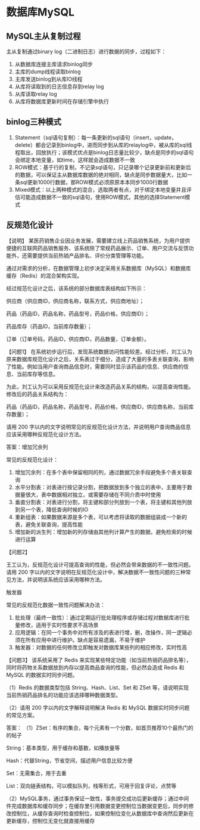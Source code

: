 # 数据库MySQL <!-- {docsify-ignore-all} -->



## MySQL主从复制过程



主从复制通过binary log（二进制日志）进行数据的同步，过程如下：

1. 从数据库连接主库请求binlog同步
2. 主库的dump线程读取binlog
3. 主库发送binlog到从库IO线程
4. 从库将读取到的日志信息存到relay log
5. 从库读取relay log
6. 从库将数据库更新时间在存储引擎中执行

## binlog三种模式



1. Statement（sql语句复制）：每一条更新的sql语句（insert，update，delete）都会记录到binlog中，进而同步到从库的relaylog中，被从库的sql线程取出，回放执行；该模式优点是binlog日志量比较少，缺点是同步的sql语句会绑定本地变量，如time，这样就会造成数据不一致
2. ROW模式：基于行的复制，不记录sql语句，只记录哪个记录更新前和更新后的数据，可以保证主从数据库数据的绝对相同，缺点是同步数据量大，比如一条sql更新1000行数据，那ROW模式必须原原本本同步1000行数据
3. Mixed模式：以上两种模式的混合，选取两者有点，对于绑定本地变量并且评估可能造成数据不一致的sql语句，使用ROW模式，其他的选择Statement模式



## 反规范化设计

【说明】
 某医药销售企业因业务发展，需要建立线上药品销售系统，为用户提供便捷的互联网药品销售服务、该系统除了常规药品展示、订单、用户交流与反馈功能外，还需要提供当前热销产品排名、评价分类管理等功能。

 通过对需求的分析，在数据管理上初步决定采用关系数据库（MySQL）和数据库缓存（Redis）的混合架构实现。

 经过规范化设计之后，该系统的部分数据库表结构如下所示：

 供应商（供应商ID，供应商名称，联系方式，供应商地址）；

 药品（药品ID，药品名称，药品型号，药品价格，供应商ID）；

 药品库存（药品ID，当前库存数量）；

 订单（订单号码，药品ID，供应商ID，药品数量，订单金额）。



【问题1】
 在系统初步运行后，发现系统数据访问性能较差。经过分析，刘工认为原来数据库规范化设计之后，关系表过于细分，造成了大量的多表关联查询，影响了性能。例如当用户查询商品信息时，需要同时显示该药品的信息、供应商的信息、当前库存等信息。

 为此，刘工认为可以采用反规范化设计来改造药品关系的结构，以提高查询性能。修改后的药品关系结构为：

 药品（药品ID，药品名称，药品型号，药品价格，供应商ID，供应商名称，当前库存数量）；

 请用 200 字以内的文字说明常见的反规范化设计方法，并说明用户查询商品信息应该采用哪种反规范化设计方法。



答案：增加冗余列

常见的反规范化设计：

1. 增加冗余列：在多个表中保留相同的列，通过数据冗余手段避免多个表关联查询
2. 水平分割表：对表进行按记录分割，把数据放到多个独立的表中，主要用于数据量很大，表中数据相对独立，或需要存储在不同介质中时使用
3. 垂直分割表：对表进行分割，将主键和部分列放到一个表，将主键和其他列放到另一个表，降低查询时候的IO
4. 重新组表：如果数据来源是多个表，可以考虑将读取的数据组装成一个新的表，避免关联查询，提高性能
5. 增加新的派生列：增加新的列存储由其他列计算产生的数据，避免检索的时候进行运算



【问题2】

 王工认为，反规范化设计可提高查询的性能，但必然会带来数据的不一致性问题。请用 200 字以内的文字说明在反规范化设计中，解决数据不一致性问题的三种常见方法，并说明该系统应该采用哪种方法。

触发器

常见的反规范化数据一致性问题解决办法：

1. 批处理（最终一致性）：通过定期运行批处理程序或存储过程对数据库进行批量修改，适用于实时性要求不高场景
2. 应用逻辑：在同一个事务中对所有涉及的表进行增，删，改操作，同一逻辑必须在所有应用中进行维护。缺点是容易遗漏，不易于维护
3. 触发器：对数据的任何修改立即触发对数据库某些列的相应修改，实时性高

【问题3】
 该系统采用了 Redis 来实现某些特定功能（如当前热销药品排名等），同时将药物关系数据放到内存以提高商品查询的性能，但必然会造成 Redis 和 MySQL 的数据实时同步问题。

（1）Redis 的数据类型包括 String、Hash、List、Set 和 ZSet 等，请说明实现当前热销药品排名的功能应该选择哪种数据类型。

（2）请用 200 字以内的文字解释说明解决 Redis 和 MySQL 数据实时同步问题的常见方案。

答案：
（1）ZSet：有序的集合，每个元素有一个分数，如首页推荐10个最热门的的帖子

String：基本类型，用于缓存和基数，如播放量等

Hash：代替String，节省空间，描述用户信息比较方便

Set：无需集合，用于去重

List：双向链表结构，可以模拟队列，栈等形式，可用于回复评论，点赞等

（2）MySQL事务，通过事务保证一致性，事务提交成功后更新缓存；通过中间件完成数据库和缓存同步；在缓存里引用数据变更控制位当数据变更后，同步的修改控制位，从缓存查询时检查控制位，如果控制位变化从数据库中查询然后更新在更新缓存，控制位无变化就直接用缓存